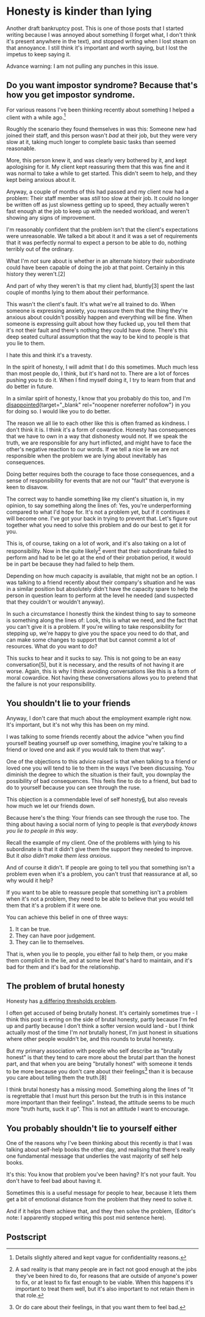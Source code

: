 # Honesty is kinder than lying

Another draft bankruptcy post. This is one of those posts that I started writing because I was annoyed about something (I forget what, I don't think it's present anywhere in the text),
and stopped writing when I lost steam on that annoyance. I still think it's important and worth saying, but I lost the impetus to keep saying it.

Advance warning: I am not pulling any punches in this issue.

## Do you want impostor syndrome? Because that's how you get impostor syndrome.

For various reasons I've been thinking recently about something I helped
a client with a while ago.[^1]

Roughly the scenario they found themselves in was this: Someone new had
joined their staff, and this person wasn't *bad* at their job, but they
were very slow at it, taking much longer to complete basic tasks than
seemed reasonable.

More, this person knew it, and was clearly very bothered by it, and kept
apologising for it. My client kept reassuring them that this was fine
and it was normal to take a while to get started. This didn't seem to
help, and they kept being anxious about it.

Anyway, a couple of months of this had passed and my client now had a
problem: Their staff member was *still* too slow at their job. It could
no longer be written off as just slowness getting up to speed, they
actually weren't fast enough at the job to keep up with the needed
workload, and weren't showing any signs of improvement.

I'm reasonably confident that the problem isn't that the client's
expectations were unreasonable. We talked a bit about it and it was a
set of requirements that it was perfectly normal to expect a person to
be able to do, nothing terribly out of the ordinary.

What I'm *not* sure about is whether in an alternate history their
subordinate could have been capable of doing the job at that point.
Certainly in this history they
weren't.[2]

And part of why they weren't is that my client had,
bluntly[3] spent the last couple of months lying to them about their performance.

This wasn't the client's fault. It's what we're all trained to do. When
someone is expressing anxiety, you reassure them that the thing they're
anxious about couldn't possibly happen and everything will be fine. When
someone is expressing guilt about how they fucked up, you tell them that
it's not their fault and there's nothing they could have done. There's
this deep seated cultural assumption that the way to be kind to people
is that you lie to them.

I hate this and think it's a travesty.

In the spirit of honesty, I will admit that I do this sometimes. Much
much less than most people do, I think, but it's hard not to. There are
a lot of forces pushing you to do it. When I find myself doing it, I try
to learn from that and do better in future.

In a similar spirit of honesty, I know that you probably do this too,
and I'm
[disappointed](https://drmaciver.substack.com/p/just-disappointed){target="_blank"
rel="noopener noreferrer nofollow"} in you for doing so. I would like
you to do better.

The reason we all lie to each other like this is often framed as
kindness. I don't think it is. I think it's a form of cowardice. Honesty
has consequences that we have to own in a way that dishonesty would not.
If we speak the truth, we are responsible for any hurt inflicted, and
might have to face the other's negative reaction to our words. If we
tell a nice lie we are not responsible when the problem we are lying
about inevitably has consequences.

Doing better requires both the courage to face those consequences, and a
sense of responsibility for events that are not our "fault" that
everyone is keen to disavow.

The correct way to handle something like my client's situation is, in my
opinion, to say something along the lines of: Yes, you're
underperforming compared to what I'd hope for. It's not a problem yet,
but if it continues it will become one. I've got your back in trying to
prevent that. Let's figure out together what you need to solve this
problem and do our best to get it for you.

This is, of course, taking on a lot of work, and it's also taking on a
lot of responsibility. Now in the quite
likely[^4] event that their subordinate
failed to perform and had to be let go at the end of their probation
period, it would be in part be because they had failed to help them.

Depending on how much capacity is available, that might not be an
option. I was talking to a friend recently about their company's
situation and he was in a similar position but absolutely didn't have
the capacity spare to help the person in question learn to perform at
the level he needed (and suspected that they couldn't or wouldn't
anyway).

In such a circumstance I honestly think the kindest thing to say to
someone is something along the lines of: Look, this is what we need, and
the fact that you can't give it is a problem. If you're willing to take
responsibility for stepping up, we're happy to give you the space you
need to do that, and can make some changes to support that but cannot
commit a lot of resources. What do you want to do?

This sucks to hear and it sucks to say. This is not going to be an easy
conversation[5], but it is necessary, and the
results of not having it are worse. Again, this is why I think avoiding
conversations like this is a form of moral cowardice. Not having these
conversations allows you to pretend that the failure is not your
responsibility.

## You shouldn't lie to your friends

Anyway, I don't care that much about the employment example right now.
It's important, but it's not why this has been on my mind.

I was talking to some friends recently about the advice "when you find
yourself beating yourself up over something, imagine you're talking to a
friend or loved one and ask if you would talk to them that way".

One of the objections to this advice raised is that when talking to a
friend or loved one you will tend to lie to them in the ways I've been
discussing. You diminish the degree to which the situation is their
fault, you downplay the possibility of bad consequences. This feels fine
to do to a friend, but bad to do to yourself because you can see through
the ruse.

This objection is a commendable level of self
honesty[6](#footnote-6), but also reveals how much we
let our friends down.

Because here's the thing: Your friends can see through the ruse too. The
thing about having a social norm of lying to people is that *everybody
knows you lie to people in this way*.

Recall the example of my client. One of the problems with lying to his
subordinate is that it didn't give them the support they needed to
improve. But it *also didn't make them less anxious*.

And of course it didn't. If people are going to tell you that something
isn't a problem even when it's a problem, you can't trust that
reassurance at all, so why would it help?

If you want to be able to reassure people that something isn't a problem
when it's not a problem, they need to be able to believe that you would
tell them that it's a problem if it were one.

You can achieve this belief in one of three ways:

1.  It can be true.
2.  They can have poor judgement.
3.  They can lie to themselves.

That is, when you lie to people, you either fail to help them, or you
make them complicit in the lie, and at some level that's hard to
maintain, and it's bad for them and it's bad for the relationship.

## The problem of brutal honesty

Honesty has [a differing thresholds
problem](https://notebook.drmaciver.com/posts/2020-03-28-10:26.html).

I often get accused of being brutally honest. It's certainly sometimes
true - I think this post is erring on the side of brutal honesty, partly
because I'm fed up and partly because I don't think a softer version
would land - but I think actually most of the time I'm *not* brutally
honest, I'm just honest in situations where other people wouldn't be,
and this rounds to brutal honesty.

But my primary association with people who self describe as "brutally
honest" is that they tend to care more about the brutal part than the
honest part, and that when you are being "brutally honest" with someone
it tends to be more because you don't care about their
feelings[^7] than it is because you care
about telling them the truth.[8]

I think brutal honesty has a missing mood. Something along the lines of
"It is regrettable that I must hurt this person but the truth is in this
instance more important than their feelings". Instead, the attitude
seems to be much more "truth hurts, suck it up". This is not an attitude
I want to encourage.

## You probably shouldn't lie to yourself either

One of the reasons why I've been thinking about this recently is that I
was talking about self-help books the other day, and realising that
there's really one fundamental message that underlies the vast majority
of self help books.

It's this: You know that problem you've been having? It's not your
fault. You don't have to feel bad about having it.

Sometimes this is a useful message for people to hear, because it lets
them get a bit of emotional distance from the problem that they need to
solve it.

And if it helps them achieve that, and they then solve the problem, (Editor's note: I apparently stopped writing this post mid sentence here).

## Postscript



[^1]: Details slightly altered and kept vague for confidentiality reasons.

[^2]: Unfortunately I also don't know if they became so. Due to a mix of
funding changes at the client's company and me winding down that part of
my business, this was only a month or two before my last session with
that client, so I don't know how the story ends. It doesn't matter for
the point I'm making though.

[^3]: Somewhat more bluntly than I put it at the time, although I think I was at least clear about what they'd done wrong.

[^4]: A sad reality is that many people are in fact not good enough at the
jobs they've been hired to do, for reasons that are outside of anyone's
power to fix, or at least to fix fast enough to be viable. When this
happens it's important to treat them well, but it's also important to
not retain them in that role.

[^5]: And in this particular example and depending on where you are can run
into employment law complications. Not legal advice etc.

[^6]: Although I think self honesty of this form is often too "brutal
honesty".

[^7]: Or do care about their feelings, in that you want them to feel bad.

[^8]: That doesn't mean you're necessarily *not* telling them the truth, but
it does usually mean that you're telling them only the bits of the truth
that hurt the most.
